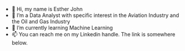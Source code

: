 - 👋 Hi, my name is Esther John 
- 👀 I’m a Data Analyst with specific interest in the Aviation Industry and the Oil and Gas Industry
- 🌱 I’m currently learning Machine Learning
- 📫 You can reach me on my Linkedin handle. The link is somewhere below. 
    
<!---
Fruitful-Esther/Fruitful-Esther is a ✨ special ✨ repository because its `README.md` (this file) appears on your GitHub profile.
You can click the Preview link to take a look at your changes.
--->
